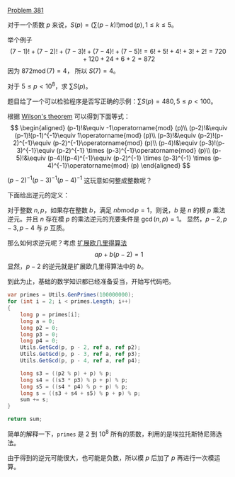 [Problem 381](https://projecteuler.net/problem=381 "Problem 381 - Project Euler")

对于一个质数 $p$ 来说，$S(p) = (\sum(p-k)!)\operatorname{mod}(p), 1\leq k\leq 5$。

举个例子
$$(7-1)! + (7-2)! + (7-3)! + (7-4)! + (7-5)! = 6! + 5! + 4! + 3! + 2! = 720+120+24+6+2 = 872$$
因为 $872\operatorname{mod}(7) = 4$， 所以 $S(7) = 4$。

对于 $5\leq p < 10^8$，求 $\sum S(p)$。

题目给了一个可以检验程序是否写正确的示例：$\sum S(p) = 480,5 ≤ p < 100$。

根据 [Wilson's theorem](https://en.wikipedia.org/wiki/Wilson%27s_theorem "Wilson's theorem") 可以得到下面等式：
$$
\begin{aligned}
(p-1)!&\equiv -1\operatorname{mod} (p)\\
(p-2)!&\equiv (p-1)!(p-1)^{-1}\equiv 1\operatorname{mod} (p)\\
(p-3)!&\equiv (p-2)!(p-2)^{-1}\equiv (p-2)^{-1}\operatorname{mod} (p)\\
(p-4)!&\equiv (p-3)!(p-3)^{-1}\equiv (p-2)^{-1} \times (p-3)^{-1}\operatorname{mod} (p)\\
(p-5)!&\equiv (p-4)!(p-4)^{-1}\equiv (p-2)^{-1} \times (p-3)^{-1} \times (p-4)^{-1}\operatorname{mod} (p)
\end{aligned}
$$

$(p-2)^{-1} (p-3)^{-1} (p-4)^{-1}$ 这玩意如何整成整数呢？

下面给出逆元的定义：

对于整数 $n,p$，如果存在整数 $b$，满足 $nb\operatorname{mod} p =1$，则说，$b$ 是 $n$ 的模 $p$ 乘法逆元。并且 $n$ 存在模 $p$ 的乘法逆元的充要条件是 $\gcd(n,p) = 1$。
显然，$p-2, p-3, p-4$ 与 $p$ 互质。

那么如何求逆元呢？考虑 [扩展欧几里得算法](../../Math/200-Discrete-Mathematics-and-Its-Applications/040-Number-Theory-and-Cryptography/030-Primes-and-Greatest-Common-Divisors.md)
$$ap + b(p-2) = 1$$
显然，$p-2$ 的逆元就是扩展欧几里得算法中的 $b$。

到此为止，基础的数学知识都已经准备妥当，开始写代码吧。

``` csharp
var primes = Utils.GenPrimes(100000000);
for (int i = 2; i < primes.Length; i++)
{
    long p = primes[i];
    long a = 0;
    long p2 = 0;
    long p3 = 0;
    long p4 = 0;
    Utils.GetGcd(p, p - 2, ref a, ref p2);
    Utils.GetGcd(p, p - 3, ref a, ref p3);
    Utils.GetGcd(p, p - 4, ref a, ref p4);

    long s3 = ((p2 % p) + p) % p;
    long s4 = ((s3 * p3) % p + p) % p;
    long s5 = ((s4 * p4) % p + p) % p;
    long s = ((s3 + s4 + s5) % p + p) % p;
    sum += s;
}

return sum;
```
简单的解释一下，`primes` 是 2 到 $10^8$ 所有的质数，利用的是埃拉托斯特尼筛选法。

由于得到的逆元可能很大，也可能是负数，所以模 $p$ 后加了 $p$ 再进行一次模运算。

